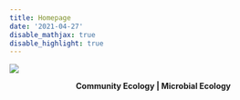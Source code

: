 ```yaml
---
title: Homepage
date: '2021-04-27'
disable_mathjax: true
disable_highlight: true
---
```


![](/images/tree.jpg)

<center>
<b>Community Ecology | Microbial Ecology</b>
</center>

